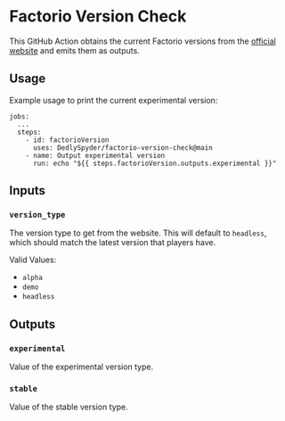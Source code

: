 # Factorio Version Check
This GitHub Action obtains the current Factorio versions from the [official website](https://factorio.com/api/latest-releases) and emits them as outputs.

## Usage
Example usage to print the current experimental version:
```
jobs:
  ...
  steps:
    - id: factorioVersion
      uses: DedlySpyder/factorio-version-check@main
    - name: Output experimental version
      run: echo "${{ steps.factorioVersion.outputs.experimental }}"
```

## Inputs

### `version_type`
The version type to get from the website. This will default to `headless`, which should match the latest version that players have.

Valid Values:
* `alpha`
* `demo`
* `headless`

## Outputs

### `experimental`
Value of the experimental version type.

### `stable`
Value of the stable version type.
